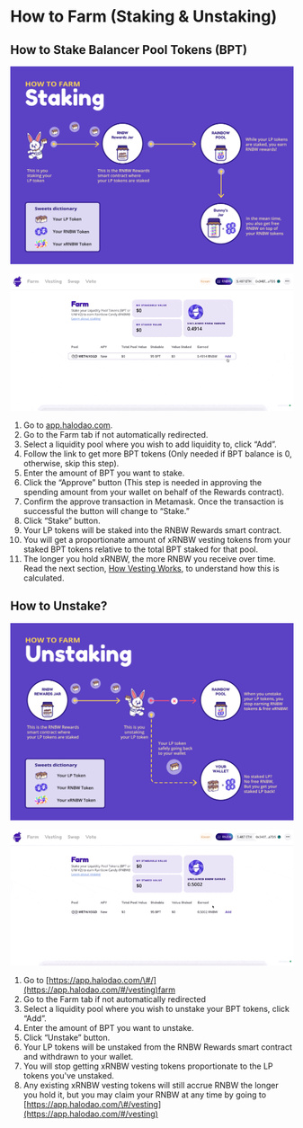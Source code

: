 # How to Farm \(Staking & Unstaking\)

## **How to Stake Balancer Pool Tokens \(BPT\)**

![](../../.gitbook/assets/halodao-staking%20%281%29.png)

![](../../.gitbook/assets/farm-stake.gif)

1. Go to [app.halodao.com](https://app.halodao.com).
2. Go to the Farm tab if not automatically redirected.
3. Select a liquidity pool where you wish to add liquidity to, click “Add”.
4. Follow the link to get more BPT tokens \(Only needed if BPT balance is 0, otherwise, skip this step\).
5. Enter the amount of BPT you want to stake. 
6. Click the “Approve” button \(This step is needed in approving the spending amount from your wallet on behalf of the Rewards contract\).
7. Confirm the approve transaction in Metamask. Once the transaction is successful the button will change to “Stake.”
8. Click “Stake” button.
9. Your LP tokens will be staked into the RNBW Rewards smart contract. 
10. You will get a proportionate amount of xRNBW vesting tokens from your staked BPT tokens relative to the total BPT staked for that pool.
11. The longer you hold xRNBW, the more RNBW you receive over time. Read the next section, [How Vesting Works](../../products/rainbow-pool/how-vesting-works.md), to understand how this is calculated.

## **How to Unstake?**

![](../../.gitbook/assets/halodao-unstaking%20%281%29.png)

![](../../.gitbook/assets/farm-unstake.gif)

1. Go to [https://app.halodao.com/\#/](https://app.halodao.com/#/vesting)farm
2. Go to the Farm tab if not automatically redirected
3. Select a liquidity pool where you wish to unstake your BPT tokens, click “Add”.
4. Enter the amount of BPT you want to unstake. 
5. Click “Unstake” button.
6. Your LP tokens will be unstaked from the RNBW Rewards smart contract and withdrawn to your wallet. 
7. You will stop getting xRNBW vesting tokens proportionate to the LP tokens you've unstaked. 
8. Any existing xRNBW vesting tokens will still accrue RNBW the longer you hold it, but you may claim your RNBW at any time by going to [https://app.halodao.com/\#/vesting](https://app.halodao.com/#/vesting)

